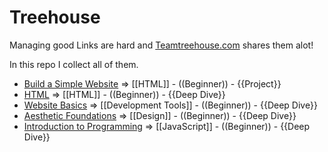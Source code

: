 Treehouse
===

Managing good Links are hard and [Teamtreehouse.com](http://Teamtreehouse.com) shares them alot!

In this repo I collect all of them.

+ [Build a Simple Website](https://github.com/MHM5000/Treehouse/blob/master/Build%20a%20Simple%20Website.md) => [[HTML]] - ((Beginner)) - {{Project}}
+ [HTML](https://github.com/MHM5000/Treehouse/blob/master/HTML.md) => [[HTML]] - ((Beginner)) - {{Deep Dive}}
+ [Website Basics](https://github.com/MHM5000/Treehouse/blob/master/Website%20Basics.md) => [[Development Tools]] - ((Beginner)) - {{Deep Dive}}
+ [Aesthetic Foundations](https://github.com/MHM5000/Treehouse/blob/master/Aesthetic%20Foundations.md) => [[Design]] - ((Beginner)) - {{Deep Dive}}
+ [Introduction to Programming](https://github.com/MHM5000/Treehouse/blob/master/Introduction%20to%20Programming.md) => [[JavaScript]] - ((Beginner)) - {{Deep Dive}}
